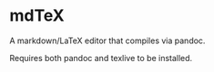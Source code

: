 # mdTeX

A markdown/LaTeX editor that compiles via pandoc.

Requires both pandoc and texlive to be installed.
